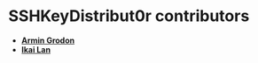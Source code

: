 # SSHKeyDistribut0r contributors
* **[Armin Grodon](https://github.com/x4121)**
* **[Ikai Lan](https://github.com/ikai)**
